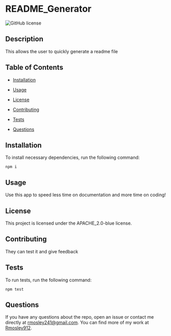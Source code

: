 # README_Generator
![GitHub license](https://img.shields.io/badge/license-APACHE_2.0-blue.svg)

## Description

This allows the user to quickly generate a readme file

## Table of Contents 

* [Installation](#installation)
* [Usage](#usage)

* [License](#license)

* [Contributing](#contributing)
* [Tests](#tests)
* [Questions](#questions)

## Installation

To install necessary dependencies, run the following command:

```
npm i
```

## Usage

Use this app to speed less time on documentation and more time on coding!

## License

This project is licensed under the APACHE_2.0-blue license.
  
## Contributing

They can test it and give feedback

## Tests

To run tests, run the following command:

```
npm test
```

## Questions

If you have any questions about the repo, open an issue or contact me directly at rmosley241@gmail.com. You can find more of my work at [Rmosley912](https://github.com/Rmosley912/).

